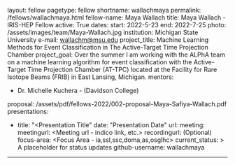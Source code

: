 layout: fellow
pagetype: fellow
shortname: wallachmaya
permalink: /fellows/wallachmaya.html
fellow-name: Maya Wallach
title: Maya Wallach - IRIS-HEP Fellow
active: True
dates:
  start: 2022-5-23
  end: 2022-7-25
photo: /assets/images/team/Maya-Wallach.jpg
institution: Michigan State University
e-mail: wallachm@msu.edu
project_title: Machine Learning Methods for Event Classification in The Active-Target Time Projection Chamber
project_goal: Over the summer I am working with the ALPhA team on a machine learning algorithm for event classification with the Active-Target Time Projection Chamber (AT-TPC) located at the Facility for Rare Isotope Beams (FRIB) in East Lansing, Michigan.
mentors:
  - Dr. Michelle Kuchera - (Davidson College)

proposal: /assets/pdf/fellows-2022/002-proposal-Maya-Safiya-Wallach.pdf
presentations:
  - title: "<Presentation Title"
    date: "Presentation Date"
    url: <Presentation materials link>
    meeting: <Meeting name>
    meetingurl: <Meeting url - indico link, etc.>
    recordingurl: <Recording url> (Optional)
    focus-area: <Focus Area - ia,ssl,ssc,doma,as,osglhc>
current_status: >
  A placeholder for status updates
github-username: wallachmaya
---
